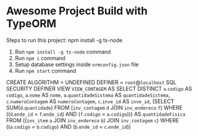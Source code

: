 # Awesome Project Build with TypeORM

Steps to run this project:
npm install -g ts-node

1. Run `npm install -g ts-node` command
2. Run `npm i` command
3. Setup database settings inside `ormconfig.json` file
4. Run `npm start` command



CREATE 
    ALGORITHM = UNDEFINED 
    DEFINER = `root`@`localhost` 
    SQL SECURITY DEFINER
VIEW `VIEW_CONTAGEM` AS
    SELECT DISTINCT
        `a`.`codigo` AS `codigo`,
        `a`.`nome` AS `nome`,
        `a`.`quantidadeSistema` AS `quantidadeSistema`,
        `c`.`numeroContagem` AS `numeroContagem`,
        `c`.`inve_id` AS `inve_id`,
        (SELECT 
                SUM(`d`.`quantidade`)
            FROM
                (`inv_contagem` `d`
                JOIN `inv_endereco` `f`)
            WHERE
                ((`d`.`ende_id` = `f`.`ende_id`)
                    AND (`f`.`codigo` = `a`.`codigo`))) AS `quantidadeFisica`
    FROM
        ((`inv_item` `a`
        JOIN `inv_endereco` `b`)
        JOIN `inv_contagem` `c`)
    WHERE
        ((`a`.`codigo` = `b`.`codigo`)
            AND (`b`.`ende_id` = `c`.`ende_id`))
